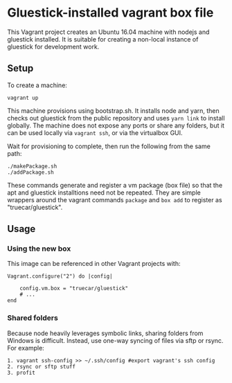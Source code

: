 Gluestick-installed vagrant box file
====================================

This Vagrant project creates an Ubuntu 16.04 machine with nodejs and gluestick installed.  It is suitable for creating a non-local instance of gluestick for development work.

Setup
-----
To create a machine:

```
vagrant up
```
This machine provisions using bootstrap.sh.  It installs node and yarn, then checks out gluestick from the public repository and uses `yarn link` to install globally.  The machine does not expose any ports or share any folders, but it can be used locally via `vagrant ssh`, or via the virtualbox GUI.

Wait for provisioning to complete, then run the following from the same path:
```
./makePackage.sh
./addPackage.sh
```
These commands generate and register a vm package (box file) so that the apt and gluestick installtions need not be repeated.  They are simple wrappers around the vagrant commands `package` and `box add` to register as "truecar/gluestick". 

Usage
-----


### Using the new box
This image can be referenced in other Vagrant projects with:
```
Vagrant.configure("2") do |config|

    config.vm.box = "truecar/gluestick"
    # ...
end
```

### Shared folders

Because node heavily leverages symbolic links, sharing folders from Windows is difficult.  Instead, use one-way syncing of files via sftp or rsync.  For example:

```
1. vagrant ssh-config >> ~/.ssh/config #export vagrant's ssh config
2. rsync or sftp stuff
3. profit

